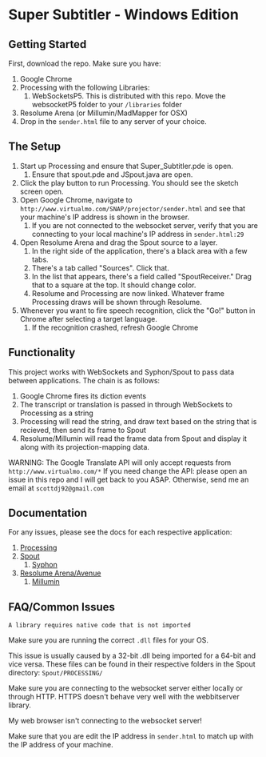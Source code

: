 # Super Subtitler - Windows Edition

## Getting Started
First, download the repo.
Make sure you have:

1. Google Chrome
2. Processing with the following Libraries:
	1. WebSocketsP5. This is distributed with this repo. Move the websocketP5 folder to your `/libraries` folder
3. Resolume Arena (or Millumin/MadMapper for OSX)
4. Drop in the `sender.html` file to any server of your choice.

## The Setup
1. Start up Processing and ensure that Super_Subtitler.pde is open.
	1. Ensure that spout.pde and JSpout.java are open.
2. Click the play button to run Processing. You should see the sketch screen open.
3. Open Google Chrome, navigate to ```http://www.virtualmo.com/SNAP/projector/sender.html``` and see that your machine's IP address is shown in the browser.
	1. If you are not connected to the websocket server, verify that you are connecting to your local machine's IP address in ```sender.html:29```
4. Open Resolume Arena and drag the Spout source to a layer.
	1. In the right side of the application, there's a black area with a few tabs.
	2. There's a tab called "Sources". Click that.
	3. In the list that appears, there's a field called "SpoutReceiver." Drag that to a square at the top. It should change color.
	4. Resolume and Processing are now linked. Whatever frame Processing draws will be shown through Resolume.
5. Whenever you want to fire speech recognition, click the "Go!" button in Chrome after selecting a target language.
	1. If the recognition crashed, refresh Google Chrome

## Functionality
This project works with WebSockets and Syphon/Spout to pass data between applications.
The chain is as follows:

1. Google Chrome fires its diction events
2. The transcript or translation is passed in through WebSockets to Processing as a string
3. Processing will read the string, and draw text based on the string that is recieved, then send its frame to Spout
4. Resolume/Millumin will read the frame data from Spout and display it along with its projection-mapping data.

WARNING: The Google Translate API will only accept requests from ```http://www.virtualmo.com/*```
If you need change the API: please open an issue in this repo and I will get back to you ASAP. Otherwise, send me an email at ```scottdj92@gmail.com```

## Documentation
For any issues, please see the docs for each respective application:

1. [Processing](https://processing.org/reference/)
2. [Spout](http://spout.zeal.co/)
	1. [Syphon](http://syphon.v002.info/)
3. [Resolume Arena/Avenue](https://resolume.com/)
	1. [Millumin](https://millumin2.com)


## FAQ/Common Issues
```A library requires native code that is not imported```

Make sure you are running the correct ```.dll``` files for your OS. 

This issue is usually caused by a 32-bit .dll being imported for a 64-bit and vice versa. These files can be found in their respective folders in the Spout directory: ```Spout/PROCESSING/```

Make sure you are connecting to the websocket server either locally or through HTTP. HTTPS doesn't behave very well with the webbitserver library.

My web browser isn't connecting to the websocket server!

Make sure that you are edit the IP address in ```sender.html``` to match up with the IP address of your machine.